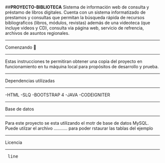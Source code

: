 
##**PROYECTO-BIBLIOTECA**
Sistema de información web de consulta y préstamo de libros digitales.
Cuenta con un sistema informatizado de prestamos y consultas que permitan la búsqueda 
rápida de recursos bibliograficos (libros, módulos, revistas) además de una videoteca
(que incluye videos y CD),  consulta via página web,  servicio de refrencia, archivos 
de asuntos regionales.

*******************
Comenzando :memo:
*******************
Estas instrucciones te permitiran obtener una copia del proyecto en funcionamiento en 
tu máquina local para propósitos de desarrollo y prueba.

***********************
Dependencias utilizadas
***********************
 -HTML
 -SLQ
 -BOOTSTRAP 4
 -JAVA
 -CODEIGNITER

*******************
 Base de datos
*******************
Para este proyecto se esta utilizando el motr de base de datos MySQL. Puede utilzar el archivo ........... para poder rstaurar las tablas del ejemplo

*******************
Licencia
*******************
<pre> line<s de codigo>
<thhp>
